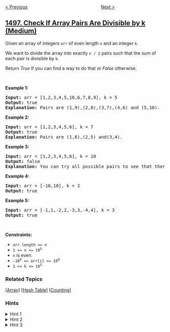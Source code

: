<!--|This file generated by command(leetcode description); DO NOT EDIT.    |-->
<!--+----------------------------------------------------------------------+-->
<!--|@author    awesee <openset.wang@gmail.com>                           |-->
<!--|@link      https://github.com/awesee                                 |-->
<!--|@home      https://github.com/awesee/leetcode                        |-->
<!--+----------------------------------------------------------------------+-->

[< Previous](../path-crossing "Path Crossing")
　　　　　　　　　　　　　　　　
[Next >](../number-of-subsequences-that-satisfy-the-given-sum-condition "Number of Subsequences That Satisfy the Given Sum Condition")

## [1497. Check If Array Pairs Are Divisible by k (Medium)](https://leetcode.com/problems/check-if-array-pairs-are-divisible-by-k "检查数组对是否可以被 k 整除")

<p>Given an array of integers <code>arr</code> of even length <code>n</code> and an integer <code>k</code>.</p>

<p>We want to divide the array into exactly <code>n /&nbsp;2</code> pairs such that the sum of each pair is divisible by <code>k</code>.</p>

<p>Return <em>True</em> If you can find a way to do that or <em>False</em> otherwise.</p>

<p>&nbsp;</p>
<p><strong>Example 1:</strong></p>

<pre>
<strong>Input:</strong> arr = [1,2,3,4,5,10,6,7,8,9], k = 5
<strong>Output:</strong> true
<strong>Explanation:</strong> Pairs are (1,9),(2,8),(3,7),(4,6) and (5,10).
</pre>

<p><strong>Example 2:</strong></p>

<pre>
<strong>Input:</strong> arr = [1,2,3,4,5,6], k = 7
<strong>Output:</strong> true
<strong>Explanation:</strong> Pairs are (1,6),(2,5) and(3,4).
</pre>

<p><strong>Example 3:</strong></p>

<pre>
<strong>Input:</strong> arr = [1,2,3,4,5,6], k = 10
<strong>Output:</strong> false
<strong>Explanation:</strong> You can try all possible pairs to see that there is no way to divide arr into 3 pairs each with sum divisible by 10.
</pre>

<p><strong>Example 4:</strong></p>

<pre>
<strong>Input:</strong> arr = [-10,10], k = 2
<strong>Output:</strong> true
</pre>

<p><strong>Example 5:</strong></p>

<pre>
<strong>Input:</strong> arr = [-1,1,-2,2,-3,3,-4,4], k = 3
<strong>Output:</strong> true
</pre>

<p>&nbsp;</p>
<p><strong>Constraints:</strong></p>

<ul>
	<li><code>arr.length == n</code></li>
	<li><code>1 &lt;= n &lt;= 10<sup>5</sup></code></li>
	<li><code>n</code> is even.</li>
	<li><code>-10<sup>9</sup> &lt;= arr[i] &lt;= 10<sup>9</sup></code></li>
	<li><code>1 &lt;= k &lt;= 10<sup>5</sup></code></li>
</ul>

### Related Topics
  [[Array](../../tag/array/README.md)]
  [[Hash Table](../../tag/hash-table/README.md)]
  [[Counting](../../tag/counting/README.md)]

### Hints
<details>
<summary>Hint 1</summary>
Keep an array of the frequencies of ((x % k) + k) % k for each x in arr.
</details>

<details>
<summary>Hint 2</summary>
for each i in [0, k - 1] we need to check if freq[k] == freq[k - i]
</details>

<details>
<summary>Hint 3</summary>
Take care of the case when i == k - i and when i == 0
</details>
